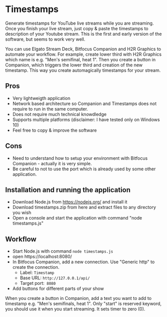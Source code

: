 # Timestamps
Generate timestamps for YouTube live streams while you are streaming. Once you finish your live stream, just copy & paste the timestamps to description of your Youtube stream.
This is the first and early version of the software, but seems to work very well.

You can use Elgato Stream Deck, Bitfocus Companion and H2R Graphics to automate your workflow. For example, create lower third with H2R Graphics which name is e.g. "Men's semifinal, heat 1". Then you create a button in Companion, which triggers the lower third and creation of the new timestamp. This way you create automagically timestamps for your stream.

## Pros
- Very lightweigth application
- Network based architecture so Companion and Timestamps does not require to run in the same computer.
- Does not require much technical knowdledge
- Supports multiple platforms (disclaimer: I have tested only on Windows 10)
- Feel free to copy & improve the software

## Cons
- Need to understand how to setup your environment with Bitfocus Companion - actually it is very simple.
- Be careful to not to use the port which is already used by some other application.

## Installation and running the application
- Download Node.js from https://nodejs.org/ and install it
- Download timestamps.zip from here and extract files to any directory you wish
- Open a console and start the application with command "node timestamps.js"
  
## Workflow
- Start Node.js with command ```node timestamps.js```
- open https://localhost:8080/
- In Bitfocus Companion, add a new connection. Use "Generic http" to create the connection.
  - Label: `Timestamp`
  - Base URL: `http://127.0.0.1/api/`
  - Target port:` 8080`
- Add buttons for different parts of your show

When you create a button in Companion, add a text you want to add to timestamp e.g. "Men's semifinals, heat 1". Only "start" is reserved keyword, you should use it when you start streaming. It sets timer to zero (0).

